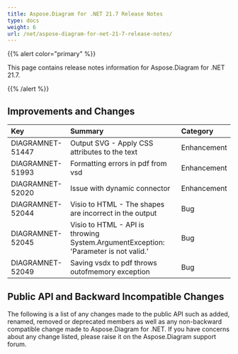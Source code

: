 ```yaml
---
title: Aspose.Diagram for .NET 21.7 Release Notes
type: docs
weight: 6
url: /net/aspose-diagram-for-net-21-7-release-notes/
---
```


{{% alert color="primary" %}} 

This page contains release notes information for Aspose.Diagram for .NET 21.7.

{{% /alert %}} 
## **Improvements and Changes**

|**Key**|**Summary**|**Category**|
| :- | :- | :- |
|DIAGRAMNET-51447|Output SVG - Apply CSS attributes to the text|Enhancement|
|DIAGRAMNET-51993|Formatting errors in pdf from vsd|Enhancement|
|DIAGRAMNET-52020|Issue with dynamic connector|Enhancement|
|DIAGRAMNET-52044|Visio to HTML - The shapes are incorrect in the output|Bug|
|DIAGRAMNET-52045|Visio to HTML - API is throwing System.ArgumentException: 'Parameter is not valid.'|Bug|
|DIAGRAMNET-52049|Saving vsdx to pdf throws outofmemory exception|Bug|

## **Public API and Backward Incompatible Changes**
The following is a list of any changes made to the public API such as added, renamed, removed or deprecated members as well as any non-backward compatible change made to Aspose.Diagram for .NET. If you have concerns about any change listed, please raise it on the Aspose.Diagram support forum.





